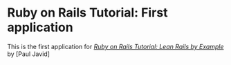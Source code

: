 # Ruby on Rails Tutorial: First application

This is the first application for [*Ruby on Rails Tutorial: Lean Rails by Example*](http://railstutorial.org) by [Paul Javid]